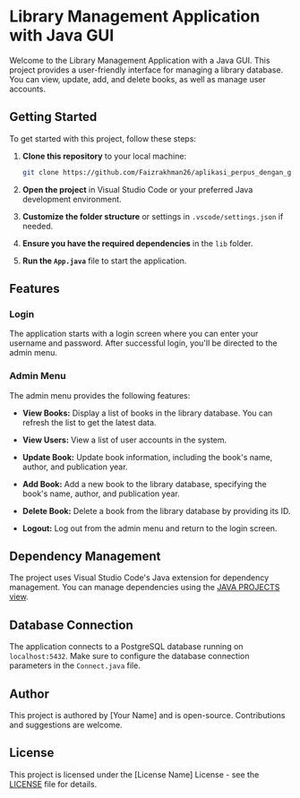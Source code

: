 # Library Management Application with Java GUI

Welcome to the Library Management Application with a Java GUI. This project provides a user-friendly interface for managing a library database. You can view, update, add, and delete books, as well as manage user accounts.

## Getting Started

To get started with this project, follow these steps:

1. **Clone this repository** to your local machine:

   ```bash
   git clone https://github.com/Faizrakhman26/aplikasi_perpus_dengan_gui_java.git
   ```

2. **Open the project** in Visual Studio Code or your preferred Java development environment.

3. **Customize the folder structure** or settings in `.vscode/settings.json` if needed.

4. **Ensure you have the required dependencies** in the `lib` folder.

5. **Run the `App.java`** file to start the application.

## Features

### Login

The application starts with a login screen where you can enter your username and password. After successful login, you'll be directed to the admin menu.

### Admin Menu

The admin menu provides the following features:

- **View Books:** Display a list of books in the library database. You can refresh the list to get the latest data.

- **View Users:** View a list of user accounts in the system.

- **Update Book:** Update book information, including the book's name, author, and publication year.

- **Add Book:** Add a new book to the library database, specifying the book's name, author, and publication year.

- **Delete Book:** Delete a book from the library database by providing its ID.

- **Logout:** Log out from the admin menu and return to the login screen.

## Dependency Management

The project uses Visual Studio Code's Java extension for dependency management. You can manage dependencies using the [JAVA PROJECTS view](https://github.com/microsoft/vscode-java-dependency#manage-dependencies).

## Database Connection

The application connects to a PostgreSQL database running on `localhost:5432`. Make sure to configure the database connection parameters in the `Connect.java` file.

## Author

This project is authored by [Your Name] and is open-source. Contributions and suggestions are welcome.

## License

This project is licensed under the [License Name] License - see the [LICENSE](LICENSE) file for details.

```

```
